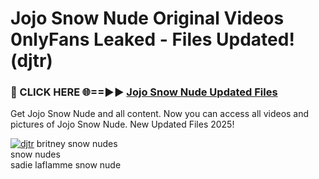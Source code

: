 # Jojo Snow Nude Original Videos 0nlyFans Leaked - Files Updated! (djtr)

<h3>🔴 CLICK HERE 🌐==►► <a href="https://tinyurl.com/5h6xmrr3" rel="nofollow">Jojo Snow Nude Updated Files</a></h3>

Get Jojo Snow Nude and all content. Now you can access all videos and pictures of Jojo Snow Nude. New Updated Files 2025!

[![djtr](https://i.imgur.com/KVD873Z.gif)](https://tinyurl.com/5h6xmrr3)
britney snow nudes<br>
snow nudes<br>
sadie laflamme snow nude